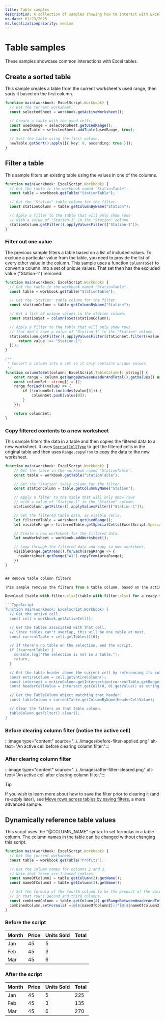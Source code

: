 ```yaml
---
title: Table samples
description: A collection of samples showing how to interact with Excel tables.
ms.date: 01/29/2025
ms.localizationpriority: medium
---
```


# Table samples

These samples showcase common interactions with Excel tables.

## Create a sorted table

This sample creates a table from the current worksheet's used range, then sorts it based on the first column.

```TypeScript
function main(workbook: ExcelScript.Workbook) {
  // Get the current worksheet.
  const selectedSheet = workbook.getActiveWorksheet();

  // Create a table with the used cells.
  const usedRange = selectedSheet.getUsedRange();
  const newTable = selectedSheet.addTable(usedRange, true);

  // Sort the table using the first column.
  newTable.getSort().apply([{ key: 0, ascending: true }]);
}
```

## Filter a table

This sample filters an existing table using the values in one of the columns.

```TypeScript
function main(workbook: ExcelScript.Workbook) {
  // Get the table in the workbook named "StationTable".
  const table = workbook.getTable("StationTable");

  // Get the "Station" table column for the filter.
  const stationColumn = table.getColumnByName("Station");

  // Apply a filter to the table that will only show rows 
  // with a value of "Station-1" in the "Station" column.
  stationColumn.getFilter().applyValuesFilter(["Station-1"]);
}
```

### Filter out one value

The previous sample filters a table based on a list of included values. To exclude a particular value from the table, you need to provide the list of every other value in the column. This sample uses a function `columnToSet` to convert a column into a set of unique values. That set then has the excluded value ("Station-1") removed.

```TypeScript
function main(workbook: ExcelScript.Workbook) {
  // Get the table in the workbook named "StationTable".
  const table = workbook.getTable("StationTable");

  // Get the "Station" table column for the filter.
  const stationColumn = table.getColumnByName("Station");

  // Get a list of unique values in the station column.
  const stationSet = columnToSet(stationColumn);

  // Apply a filter to the table that will only show rows
  // that don't have a value of "Station-1" in the "Station" column. 
  stationColumn.getFilter().applyValuesFilter(stationSet.filter((value) => {
      return value !== "Station-1";
  }));
}

/**
 * Convert a column into a set so it only contains unique values.
 */
function columnToSet(column: ExcelScript.TableColumn): string[] {
    const range = column.getRangeBetweenHeaderAndTotal().getValues() as string[][];
    const columnSet: string[] = [];
    range.forEach((value) => {
        if (!columnSet.includes(value[0])) {
            columnSet.push(value[0]);
        }
    });

    return columnSet;
}
```

### Copy filtered contents to a new worksheet

This sample filters the data in a table and then copies the filtered data to a new worksheet. It uses [`SpecialCellType`](/javascript/api/office-scripts/excelscript/excelscript.specialcelltype?view=office-scripts) to get the filtered cells in the original table and then uses `Range.copyFrom` to copy the data to the new worksheet.

```TypeScript
function main(workbook: ExcelScript.Workbook) {
    // Get the table in the workbook named "StationTable".
    const table = workbook.getTable("StationTable");

    // Get the "Station" table column for the filter.
    const stationColumn = table.getColumnByName("Station");

    // Apply a filter to the table that will only show rows 
    // with a value of "Station-1" in the "Station" column.
    stationColumn.getFilter().applyValuesFilter(["Station-1"]);

    // Get the filtered table data, as visible cells.
    let filteredTable = worksheet.getUsedRange();
    let visibleRange = filteredTable.getSpecialCells(ExcelScript.SpecialCellType.visible); 

    // Create a new worksheet for the filtered data. 
    let newWorksheet = workbook.addWorksheet();

    // Loop through the filtered data and copy to new worksheet.
    visibleRange.getAreas().forEach(areaRange => { 
      newWorksheet.getRange("A1").copyFrom(areaRange);
    })
}


## Remove table column filters

This sample removes the filters from a table column, based on the active cell location. The script detects if the cell is part of a table, determines the table column, and clears any filters that are applied on it.

Download [table-with-filter.xlsx](table-with-filter.xlsx) for a ready-to-use workbook. Add the following script to try the sample yourself!

```TypeScript
function main(workbook: ExcelScript.Workbook) {
  // Get the active cell.
  const cell = workbook.getActiveCell();

  // Get the tables associated with that cell.
  // Since tables can't overlap, this will be one table at most.
  const currentTable = cell.getTables()[0];

  // If there's no table on the selection, end the script.
  if (!currentTable) {
    console.log("The selection is not in a table.");
    return;
  }

  // Get the table header above the current cell by referencing its column.
  const entireColumn = cell.getEntireColumn();
  const intersect = entireColumn.getIntersection(currentTable.getRange());
  const headerCellValue = intersect.getCell(0, 0).getValue() as string;

  // Get the TableColumn object matching that header.
  const tableColumn = currentTable.getColumnByName(headerCellValue);

  // Clear the filters on that table column.
  tableColumn.getFilter().clear();
}
```

### Before clearing column filter (notice the active cell)

:::image type="content" source="../../images/before-filter-applied.png" alt-text="An active cell before clearing column filter.":::

### After clearing column filter

:::image type="content" source="../../images/after-filter-cleared.png" alt-text="An active cell after clearing column filter.":::

> [!TIP]
> If you wish to learn more about how to save the filter prior to clearing it (and re-apply later), see [Move rows across tables by saving filters](move-rows-across-tables.md), a more advanced sample.

## Dynamically reference table values

This script uses the "@COLUMN_NAME" syntax to set formulas in a table column. The column names in the table can be changed without changing this script.

```TypeScript
function main(workbook: ExcelScript.Workbook) {
  // Get the current worksheet.
  const table = workbook.getTable("Profits");

  // Get the column names for columns 2 and 3.
  // Note that these are 1-based indices.
  const nameOfColumn2 = table.getColumn(2).getName();
  const nameOfColumn3 = table.getColumn(3).getName();

  // Set the formula of the fourth column to be the product of the values found
  // in that row's second and third columns.
  const combinedColumn = table.getColumn(4).getRangeBetweenHeaderAndTotal();
  combinedColumn.setFormula(`=[@[${nameOfColumn2}]]*[@[${nameOfColumn3}]]`);
}
```

### Before the script

| Month | Price | Units Sold | Total |
|--|--|--|--|
| Jan | 45 | 5 |  |
| Feb | 45 | 3 |  |
| Mar | 45 | 6 |  |

### After the script

| Month | Price | Units Sold | Total |
|--|--|--|--|
| Jan | 45 | 5 | 225 |
| Feb | 45 | 3 | 135 |
| Mar | 45 | 6 | 270 |
